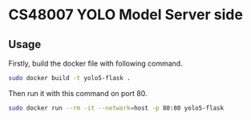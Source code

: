 # CS48007 YOLO Model Server side


## Usage

Firstly, build the docker file with following command.

```bash
sudo docker build -t yolo5-flask .  
```

Then run it with this command on port 80.

```bash
sudo docker run --rm -it --network=host -p 80:80 yolo5-flask
```